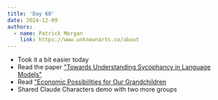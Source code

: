 ```yaml
---
title: 'Day 60'
date: 2024-12-09
authors:
  - name: Patrick Morgan
    link: https://www.unknownarts.co/about
---
```


- Took it a bit easier today
- Read the paper ["Towards Understanding Sycophancy in Language Models"](https://arxiv.org/pdf/2310.13548)
- Read ["Economic Possibilities for Our Grandchildren](http://www.econ.yale.edu/smith/econ116a/keynes1.pdf)
- Shared Claude Characters demo with two more groups
